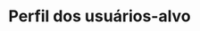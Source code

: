 # Perfil dos usuários-alvo 

<!-- Explique quem são os usuários do sistema, seus conhecimentos prévios e nível de experiência. Detalhe as 
características mais relevantes, como faixa etária, habilidades técnicas e contexto de uso. -->
